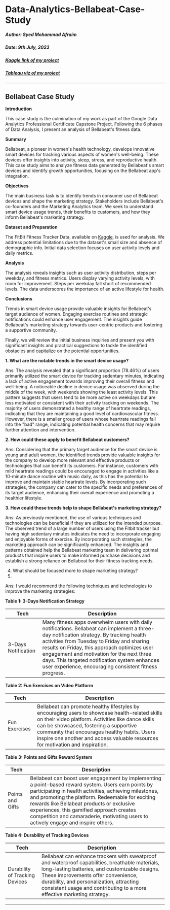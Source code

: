 # Data-Analytics-Bellabeat-Case-Study

##### Author: Syed Mohammad Afraim

##### Date: 9th July, 2023

##### [Kaggle link of my project](https://www.kaggle.com/code/syedmohammadafraim2/case-study-bellabeat-using-pythons-3d-plots)
##### [Tableau viz of my project](https://public.tableau.com/app/profile/syed.mohammad.afraim/viz/BellabeatDataAnalysisCaseStudy_16906532777260/CoverPage)


---

## Bellabeat Case Study

**Introduction**

This case study is the culmination of my work as part of the Google Data Analytics Professional Certificate Capstone Project. Following the 6 phases of Data Analysis, I present an analysis of Bellabeat's fitness data.

**Summary**

Bellabeat, a pioneer in women's health technology, develops innovative smart devices for tracking various aspects of women's well-being. These devices offer insights into activity, sleep, stress, and reproductive health. This case study aims to analyze fitness data generated by Bellabeat's smart devices and identify growth opportunities, focusing on the Bellabeat app's integration.

**Objectives**

The main business task is to identify trends in consumer use of Bellabeat devices and shape the marketing strategy. Stakeholders include Bellabeat's co-founders and the Marketing Analytics team. We seek to understand smart device usage trends, their benefits to customers, and how they inform Bellabeat's marketing strategy.

**Dataset and Preparation**

The FitBit Fitness Tracker Data, available on [Kaggle](https://www.kaggle.com/datasets/arashnic/fitbit), is used for analysis. We address potential limitations due to the dataset's small size and absence of demographic info. Initial data selection focuses on user activity levels and daily metrics.

**Analysis**

The analysis reveals insights such as user activity distribution, steps per weekday, and fitness metrics. Users display varying activity levels, with room for improvement. Steps per weekday fall short of recommended levels. The data underscores the importance of an active lifestyle for health.

**Conclusions**

Trends in smart device usage provide valuable insights for Bellabeat's target audience of women. Engaging exercise routines and strategic notifications could enhance user engagement. The insights guide Bellabeat's marketing strategy towards user-centric products and fostering a supportive community.

Finally, we will review the initial business inquiries and present you with significant insights and practical suggestions to tackle the identified obstacles and capitalize on the potential
opportunities.

**1. What are the notable trends in the smart device usage?**

Ans:
The analysis revealed that a significant proportion (78.46%) of users primarily utilized the smart device for tracking sedentary minutes, indicating a lack of active engagement
towards improving their overall fitness and well-being.
A noticeable decline in device usage was observed during the middle of the week, with weekends showing the least activity levels. This pattern suggests that users tend to be
more active on weekdays but are less motivated or consistent with their activity tracking on weekends.
The majority of users demonstrated a healthy range of heartrate readings, indicating that they are maintaining a good level of cardiovascular fitness. However, there is a smaller
group of users whose heartrate readings fall into the "bad" range, indicating potential health concerns that may require further attention and intervention.

**2. How could these apply to benefit Bellabeat customers?**

Ans:
Considering that the primary target audience for the smart device is young and adult women, the identified trends provide valuable insights for the company to develop more
relevant and effective products or technologies that can benefit its customers.
For instance, customers with mild heartrate readings could be encouraged to engage in activities like a 10-minute dance routine with music daily, as this has the potential to
improve and maintain stable heartrate levels. By incorporating such strategies, the company can cater to the specific needs and preferences of its target audience, enhancing
their overall experience and promoting a healthier lifestyle.

**3. How could these trends help to shape Bellabeat's marketing strategy?**

Ans:
As previously mentioned, the use of various techniques and technologies can be beneficial if they are utilized for the intended purpose.
The observed trend of a large number of users using the Fitbit tracker but having high sedentary minutes indicates the need to incorporate engaging and enjoyable forms of
exercise. By incorporating such strategies, the marketing approach can be significantly enhanced.
The insights and patterns obtained help the Bellabeat marketing team in delivering optimal products that inspire users to make informed purchase decisions and establish a
strong reliance on Bellabeat for their fitness tracking needs.

4. What should be focused more to shape marketing strategy?
5. 
Ans: I would recommend the following techniques and technologies to improve the marketing strategies:


**Table 1: 3-Days Notification Strategy**

| Tech | Description |
| --- | --- |
| 3-Days Notification | Many fitness apps overwhelm users with daily notifications. Bellabeat can implement a three-day notification strategy. By tracking health activities from Tuesday to Friday and sharing results on Friday, this approach optimizes user engagement and motivation for the next three days. This targeted notification system enhances user experience, encouraging consistent fitness progress. |

**Table 2: Fun Exercises on Video Platform**

| Tech | Description |
| --- | --- |
| Fun Exercises | Bellabeat can promote healthy lifestyles by encouraging users to showcase health-related skills on their video platform. Activities like dance skills can be showcased, fostering a supportive community that encourages healthy habits. Users inspire one another and access valuable resources for motivation and inspiration. |

**Table 3: Points and Gifts Reward System**

| Tech | Description |
| --- | --- |
| Points and Gifts | Bellabeat can boost user engagement by implementing a point-based reward system. Users earn points by participating in health activities, achieving milestones, and promoting the platform. Redeemable for exciting rewards like Bellabeat products or exclusive experiences, this gamified approach creates competition and camaraderie, motivating users to actively engage and inspire others. |

**Table 4: Durability of Tracking Devices**

| Tech | Description |
| --- | --- |
| Durability of Tracking Devices | Bellabeat can enhance trackers with sweatproof and waterproof capabilities, breathable materials, long-lasting batteries, and customizable designs. These improvements offer convenience, durability, and personalization, attracting consistent usage and contributing to a more effective marketing strategy. |

---
